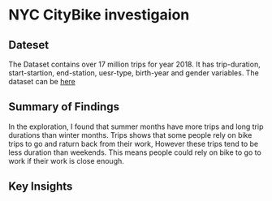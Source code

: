 # NYC CityBike investigaion

## Dateset
The Dataset contains over 17 million trips for year 2018. It has 
trip-duration, start-startion, end-station, uesr-type, birth-year and gender variables. 
The dataset can be [here](https://www.citibikenyc.com/system-data)

## Summary of Findings 

In the exploration, I found that summer months have more trips and long trip durations than winter months. Trips shows that some people rely on bike trips to go and raturn back from their work,  However these trips tend to be less duration than weekends. This means people could rely on bike to go to work if their work is close enough.

## Key Insights 